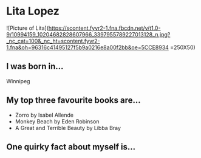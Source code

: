 # Lita Lopez
![Picture of Lita](https://scontent.fyvr2-1.fna.fbcdn.net/v/t1.0-9/10994159_10204682828607966_3397955789227013128_n.jpg?_nc_cat=100&_nc_ht=scontent.fyvr2-1.fna&oh=96316c41495127f5b9a0216e8a00f2bb&oe=5CCE8934 =250X50)

## I was born in...
Winnipeg

## My top three favourite books are...
* Zorro by Isabel Allende
* Monkey Beach by Eden Robinson
* A Great and Terrible Beauty by Libba Bray

## One quirky fact about myself is...

